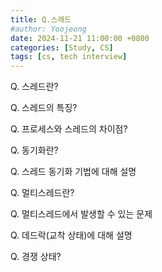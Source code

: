 ```yaml
---
title: Q.스레드
#author: Yoojeong
date: 2024-11-21 11:00:00 +0800
categories: [Study, CS]
tags: [cs, tech interview]
---
```



Q. 스레드란?  

Q. 스레드의 특징?  

Q. 프로세스와 스레드의 차이점?  

Q. 동기화란?  

Q. 스레드 동기화 기법에 대해 설명  

Q. 멀티스레드란?  

Q. 멀티스레드에서 발생할 수 있는 문제  

Q. 데드락(교착 상태)에 대해 설명  

Q. 경쟁 상태?  
